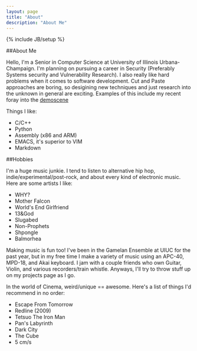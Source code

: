 ```yaml
---
layout: page
title: "About"
description: "About Me"
---
```

{% include JB/setup %}

##About Me

Hello, I'm a Senior in Computer Science at University of Illinois Urbana-Champaign.  I'm planning on pursuing a career in Security (Preferably Systems security and Vulnerability Research).  I also really like hard problems when it comes to software development.  Cut and Paste approaches are boring, so desigining new techniques and just research into the unknown in general are exciting.  Examples of this include my recent foray into the [demoscene](https://www.youtube.com/watch?v=g3TRZamP85c)

Things I like:

- C/C++
- Python
- Assembly (x86 and ARM)
- EMACS, it's superior to VIM
- Markdown

##Hobbies

I'm a huge music junkie. I tend to listen to alternative hip hop, indie/experimental/post-rock, and about every kind of electronic music.  Here are some artists I like:

- WHY?
- Mother Falcon
- World's End Girlfriend
- 13&God
- Slugabed
- Non-Prophets
- Shpongle
- Balmorhea

Making music is fun too!  I've been in the Gamelan Ensemble at UIUC for the past year, but in my free time I make a variety of music using an APC-40, MPD-18, and Akai keyboard.  I jam with a couple friends who own Guitar, Violin, and various recorders/train whistle.  Anyways, I'll try to throw stuff up on my projects page as I go.

In the world of Cinema, weird/unique == awesome.  Here's a list of things I'd recommend in no order:

- Escape From Tomorrow
- Redline (2009)
- Tetsuo The Iron Man
- Pan's Labyrinth
- Dark City
- The Cube
- 5 cm/s


